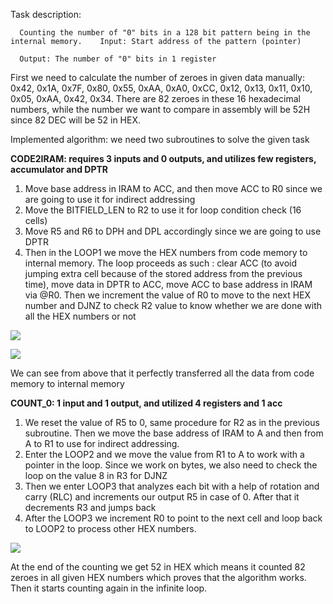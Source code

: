 Task description:  

`   Counting the number of "0" bits in a 128 bit pattern being in the internal memory.    Input: Start address of the pattern (pointer) `

`   Output: The number of "0" bits in 1 register `

First we need to calculate the number of zeroes in given data manually: 0x42, 0x1A,  0x7F, 0x80,  0x55, 0xAA,  0xA0, 0xCC,  0x12, 0x13,  0x11, 0x10,  0x05, 0xAA,  0x42, 0x34. There are 82 zeroes in these 16 hexadecimal numbers, while the number we want to compare in assembly will be 52H since 82 DEC will be 52 in HEX. 

Implemented algorithm: we need two subroutines to solve the given task 

**CODE2IRAM: requires 3 inputs and 0 outputs, and utilizes few registers, accumulator and DPTR** 

1) Move base address in IRAM to ACC, and then move ACC to R0 since we are going to use it for indirect addressing 
1) Move the BITFIELD\_LEN to R2 to use it for loop condition check (16 cells) 
1) Move R5 and R6 to DPH and DPL accordingly since we are going to use DPTR 
1) Then in the LOOP1 we move the HEX numbers from code memory to internal memory. The loop proceeds as such : clear ACC (to avoid jumping extra cell because of the stored address from the previous time), move data in DPTR to ACC, move ACC to base address in IRAM via @R0. Then we increment the value of R0 to move to the next HEX number and DJNZ to check R2 value to know whether we are done with all the HEX numbers or not 

![](001.png)

![](002.png)

We can see from above that it perfectly transferred all the data from code memory to internal memory 

**COUNT\_0: 1 input and 1 output, and utilized 4 registers and 1 acc** 

1) We reset the value of R5 to 0, same procedure for R2 as in the previous subroutine. Then we move the base address of IRAM to A and then from A to R1 to use for indirect addressing. 
2) Enter the LOOP2 and we move the value from R1 to A to work with a pointer in the loop. Since we work on bytes, we also need to check the loop on the value 8 in R3 for DJNZ 
2) Then we enter LOOP3 that analyzes each bit with a help of rotation and carry (RLC) and increments our output R5 in case of 0. After that it decrements R3 and jumps back 
2) After the LOOP3 we increment R0 to point to the next cell and loop back to LOOP2 to process other HEX numbers. 

![](003.png)

At the end of the counting we get 52 in HEX which means it counted 82 zeroes in all given HEX numbers which proves that the algorithm works. Then it starts counting again in the infinite loop.
